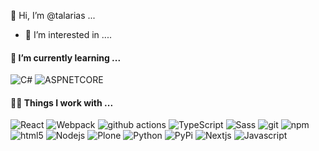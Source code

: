 👋 Hi, I’m @talarias ...
  - 👀 I’m interested in ....
  
  <h4>🌱 I’m currently learning ...</h4>
<p>
  <img alt="C#" src="https://img.shields.io/badge/-C Sharp-007ACC?style=flat-square&logo=Csharp&logoColor=white" />    
  <img alt="ASPNETCORE" src="https://img.shields.io/badge/-ASP.NET Core-CB3837?style=flat-square&logo=Csharp&logoColor=white" />
</p>

<h4>👨‍💻 Things I work with ...</h4>
<p>
  <img alt="React" src="https://img.shields.io/badge/-React-45b8d8?style=flat-square&logo=react&logoColor=white" />
  <img alt="Webpack" src="https://img.shields.io/badge/-Webpack-8DD6F9?style=flat-square&logo=webpack&logoColor=white" /> 
  <img alt="github actions" src="https://img.shields.io/badge/-Github_Actions-2088FF?style=flat-square&logo=github-actions&logoColor=white" />
  <img alt="TypeScript" src="https://img.shields.io/badge/-TypeScript-007ACC?style=flat-square&logo=typescript&logoColor=white" />
  <img alt="Sass" src="https://img.shields.io/badge/-Sass-CC6699?style=flat-square&logo=sass&logoColor=white" />
  <img alt="git" src="https://img.shields.io/badge/-Git-F05032?style=flat-square&logo=git&logoColor=white" />
  <img alt="npm" src="https://img.shields.io/badge/-NPM-CB3837?style=flat-square&logo=npm&logoColor=white" />
  <img alt="html5" src="https://img.shields.io/badge/-HTML5-E34F26?style=flat-square&logo=html5&logoColor=white" />
  <img alt="Nodejs" src="https://img.shields.io/badge/-Nodejs-43853d?style=flat-square&logo=Node.js&logoColor=white" />
  <img alt="Plone" src="https://img.shields.io/badge/-Plone-45b8d8?style=flat-square&logo=Python&logoColor=white" />
  <img alt="Python" src="https://img.shields.io/badge/-Python-007ACC?style=flat-square&logo=Python&logoColor=white" />    
  <img alt="PyPi" src="https://img.shields.io/badge/-pypi-CB3837?style=flat-square&logo=pypi&logoColor=white" />
  <img alt="Nextjs" src="https://img.shields.io/badge/-Next-F05032?style=flat-square&logo=next.js&logoColor=white" />  
  <img alt="Javascript" src="https://img.shields.io/badge/-Javascript-8DD6F9?style=flat-square&logo=Javascript&logoColor=white" />
</p>
